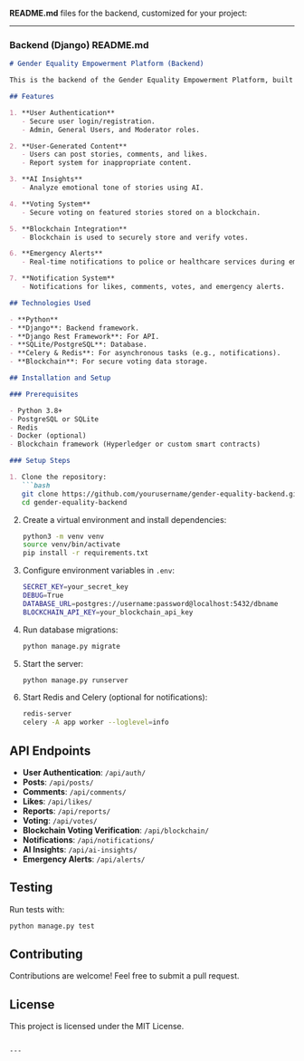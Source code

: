  **README.md** files for the backend, customized for your project:

---

### **Backend (Django) README.md**

```markdown
# Gender Equality Empowerment Platform (Backend)

This is the backend of the Gender Equality Empowerment Platform, built using Django, with features like AI-driven insights, blockchain-powered voting, and emergency alerts for gender-based issues.

## Features

1. **User Authentication**
   - Secure user login/registration.
   - Admin, General Users, and Moderator roles.

2. **User-Generated Content**
   - Users can post stories, comments, and likes.
   - Report system for inappropriate content.

3. **AI Insights**
   - Analyze emotional tone of stories using AI.

4. **Voting System**
   - Secure voting on featured stories stored on a blockchain.

5. **Blockchain Integration**
   - Blockchain is used to securely store and verify votes.

6. **Emergency Alerts**
   - Real-time notifications to police or healthcare services during emergencies.

7. **Notification System**
   - Notifications for likes, comments, votes, and emergency alerts.

## Technologies Used

- **Python**
- **Django**: Backend framework.
- **Django Rest Framework**: For API.
- **SQLite/PostgreSQL**: Database.
- **Celery & Redis**: For asynchronous tasks (e.g., notifications).
- **Blockchain**: For secure voting data storage.

## Installation and Setup

### Prerequisites

- Python 3.8+
- PostgreSQL or SQLite
- Redis
- Docker (optional)
- Blockchain framework (Hyperledger or custom smart contracts)

### Setup Steps

1. Clone the repository:
   ```bash
   git clone https://github.com/yourusername/gender-equality-backend.git
   cd gender-equality-backend
   ```

2. Create a virtual environment and install dependencies:
   ```bash
   python3 -m venv venv
   source venv/bin/activate
   pip install -r requirements.txt
   ```

3. Configure environment variables in `.env`:
   ```bash
   SECRET_KEY=your_secret_key
   DEBUG=True
   DATABASE_URL=postgres://username:password@localhost:5432/dbname
   BLOCKCHAIN_API_KEY=your_blockchain_api_key
   ```

4. Run database migrations:
   ```bash
   python manage.py migrate
   ```

5. Start the server:
   ```bash
   python manage.py runserver
   ```

6. Start Redis and Celery (optional for notifications):
   ```bash
   redis-server
   celery -A app worker --loglevel=info
   ```

## API Endpoints

- **User Authentication**: `/api/auth/`
- **Posts**: `/api/posts/`
- **Comments**: `/api/comments/`
- **Likes**: `/api/likes/`
- **Reports**: `/api/reports/`
- **Voting**: `/api/votes/`
- **Blockchain Voting Verification**: `/api/blockchain/`
- **Notifications**: `/api/notifications/`
- **AI Insights**: `/api/ai-insights/`
- **Emergency Alerts**: `/api/alerts/`

## Testing

Run tests with:
```bash
python manage.py test
```

## Contributing

Contributions are welcome! Feel free to submit a pull request.

## License

This project is licensed under the MIT License.
```

---


